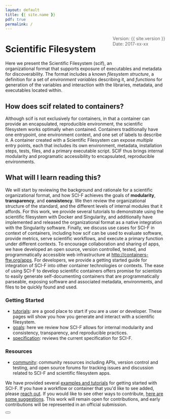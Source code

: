 ```yaml
---
layout: default
title: {{ site.name }}
pdf: true
permalink: /
---
```


<div style="float:right; margin-bottom:50px; color:#666">
Version: {{ site.version }}<br>
Date: 2017-xx-xx
</div>

# Scientific Filesystem
Here we present the Scientific Filesystem (scif), an organizational format that supports exposure of executables and metadata for discoverability. The format includes a known *filesystem structure*, a definition for a set of *environment variables* describing it, and *functions* for generation of the variables and interaction with the libraries, metadata, and executables located within. 

## How does scif related to containers?
Although scif is not exclusively for containers, in that a container can provide an encapsulated, reproducible environment, the scientific filesystem works optimally when contained. Containers traditionally have one entrypoint, one environment context, and one set of labels to describe it. A container created with a Scientific Filesystem can expose *multiple* entry points, each that includes its own environment, metadata, installation steps, tests, files, and a primary executable script. SCIF thus brings internal modularity and programatic accessibility to encapsulated, reproducible environments.


## What will I learn reading this?
We will start by reviewing the background and rationale for a scientific organizational format, and how SCI-F achieves the goals of **modularity**, **transparency**, and **consistency**. We then review the organizational structure of the standard, and the different levels of internal modules that it affords. For this work, we provide several tutorials to demonstrate using the scientific filesystem with Docker and Singularity, and additionally have implemented and released the organizational format as a native integration with the Singularity software. Finally, we discuss use cases for SCI-F in context of containers, including how scif can be used to evaluate software, provide metrics, serve scientific workflows, and execute a primary function under different contexts. To encourage collaboration and sharing of apps, we have developed an open source, version controlled, tested, and programmatically accessible web infrastructure at <a href="http://containers-ftw.org/apps" target="_blank">http://containers-ftw.org/apps</a>. For developers, we provide a getting started guide for integration of SCI-F into other container technologies or contexts. The ease of using SCI-F to develop scientific containers offers promise for scientists to easily generate self-documenting containers that are programmatically parseable, exposing software and associated metadata, environments, and files to be quickly found and used. 


### Getting Started

 - [tutorials](/scif/tutorials): are a good place to start if you are a user or developer. These pages will show you how you generate and interact with a scientific filesystem.
 - [goals](/scif/goals): here we review how SCI-F allows for internal modularity and consistency, transparency, and reproducible practices.
 - [specification](/scif/spec): reviews the current specification for SCI-F.

### Resources

 - [community](/scif/community): community resources including APIs, version control and testing, and open source forums for tracking issues and discussion related to SCI-F and scientific filesystem apps.


We have provided several <a href="http://containers-ftw.github.io/apps/category/#Example" target="_blank">examples and tutorials</a> for getting started with SCI-F. If you have a workflow or container that you'd like to see added, please <a href="https://www.github.com/containers-ftw/apps/issues" target="_blank">reach out</a>. If you would like to see other ways to contribute, <a href="/SCI-F/community.html#contribute-to-sci-f">here are some suggestions</a>. This work will remain open for contributions, and early contributions will be represented in an official submission.

<div>
    <a href="/scif/intro.html"><button class="next-button btn btn-primary"><i class="fa fa-chevron-right"></i> </button></a>
</div><br>
